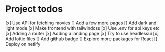 # Project todos

[x] Use API for fetching movies
[] Add a few more pages
[] Add dark and light mode
[x] Make frontend with tailwindcss
[x] Use .env for api keys etc
[x] Adding a router
[x] Adding a landing page
[x] Try to use headlessui
[x] Add lottie files
[] Add github badge
[] Explore more packages for React
[] Deploy on netlify